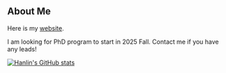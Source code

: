 ## About Me

Here is my [website](https://caihanlin.com).

I am looking for PhD program to start in 2025 Fall. Contact me if you have any leads!

[![Hanlin's GitHub stats](https://github-readme-stats.vercel.app/api?username=GuangLun2000)](https://github.com/anuraghazra/github-readme-stats)
